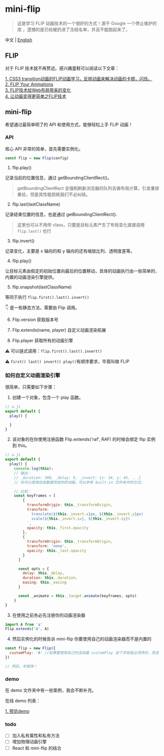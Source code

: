 # mini-flip

> 这是学习 FLIP 动画技术的一个很好的方式！源于 Google 一个停止维护的库 ，遗憾的是已经被扔进了冻结名单，并且不能跑起来了。

中文 | [English](./README.md)

## FLIP

对于 FLIP 技术就不再赘述。感兴趣童鞋可以阅读以下文章：

[1. CSS3 transition动画的FLIP动画学习，反转动画来解决动画的卡顿，闪烁。](http://www.webfront-js.com/articaldetail/98.html)</br>
[2. FLIP Your Animations](https://aerotwist.com/blog/flip-your-animations/)</br>
[3. FLIP技术给Web布局带来的变化](https://www.w3cplus.com/javascript/animating-layouts-with-the-flip-technique.html/)</br>
[4. 让动画变得更简单之FLIP技术](https://juejin.im/post/5c5258ffe51d45299a08e012)</br>

## mini-flip

希望通过最简单明了的 API 和使用方式，能够轻松上手 FLIP 动画！

### API

核心 API 非常的简单，首先需要实例化。

```js
const flip = new Flip(config)
```

1. flip.play()

记录当前的位置信息，通过 getBoundingClientRect()。

> getBoundingClientRect 会强制刷新浏览器的队列去做布局计算，引发重排重绘，但是其性能损耗我们不必纠结。

2. flip.last(lastClassName)

记录结束位置的信息，也是通过 getBoundingClientRect().

> 这里也可以不用传 class，只要是目标元素产生了布局变化直接调用 `flip.last()` 也行

3. flip.invert()

记录变化，主要是 x 轴向的和 y 轴向的还有缩放比列、透明度差等。

4. flip.play()

让目标元素由假定的初始位置向最后的位置移动，具体的动画执行由一些简单的、内置的动画渲染引擎提供。

5. flip.snapshot(lastClassName)

等同于执行 `flip.first().last().invert()`

👇 是一些静态方法，需要由 Flip 调用。

6. Flip.version 获取版本号

7. Flip.extends(name, player) 自定义动画渲染拓展

8. Flip.player 获取所有的动画引擎

⚠️ 可以链式调用：`flip.first().last().invert()`

⚠️ `first() last() invert() play()`有顺序要求，毕竟叫做 FLIP

### 如何自定义动画渲染引擎

很简单，只需要如下步骤：

1. 创建一个对象，包含一个 play 函数。

```js
// a.js
export default {
  play() {

  }
}
```

2. 该对象的在你使用注册函数 Flip.extends('raf', RAF) 的时候会绑定 flip 实例到 this。

```js
// a.js
export default {
  play() {
    console.log(this);
    // 输出：
    // _duration: 300, _delay: 0, _invert: {x: 34, y: 45, ...}
    // 你可以使用这些数据完成你的动画，可以参考 built-in 文件夹中的方式。

    // 比如：
    const keyframes = [
        {
          transformOrigin: this._transformOrigin,
          transform: `
            translate(${this._invert.x}px, ${this._invert.y}px) 
            scale(${this._invert.sx}, ${this._invert.sy})
          `,
          opacity: this._first.opacity
        },
        {
          transformOrigin: this._transformOrigin,
          transform: 'none',
          opacity: this._last.opacity
        }
      ]

      const opts = {
        delay: this._delay,
        duration: this._duration,
        easing: this._easing
      }

      const _animate = this._target.animate(keyframes, opts)
    }
}
```

3. 在使用之前务必先注册你的动画渲染器

```js
import A from 'a'
Flip.extends('A', A)
```

4. 然后实例化的时候告诉 mini-flip 你要使用自己的动画渲染器而不是内置的

```js
const flip = new Flip({
  customPlay: 'A' //如果要使用自己的渲染器 customPlay 这个字段是必须传的，而且值必须等于你注册时候的名字 ‘A’
})

// 然后，㊗️愉快！
```

### demo

在 demo 文件夹中有一些案例，我会不断补充。

在线 demo 列表：

[1. 预览demo](https://codesandbox.io/s/8y2l40km7l)

### todo

- [ ] 加入私有属性和私有方法
- [ ] 增加物理动画引擎
- [ ] React 和 mini-flip 的结合
